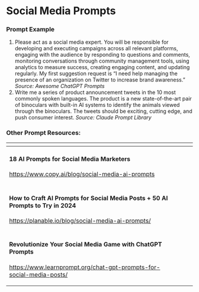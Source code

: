 # Social Media Prompts

### Prompt Example

1. Please act as a social media expert. You will be responsible for developing and executing campaigns across all relevant platforms, engaging with the audience by responding to questions and comments, monitoring conversations through community management tools, using analytics to measure success, creating engaging content, and updating regularly. My first suggestion request is “I need help managing the presence of an organization on Twitter to increase brand awareness.” _Source: Awesome ChatGPT Prompts_
2. Write me a series of product announcement tweets in the 10 most commonly spoken languages. The product is a new state-of-the-art pair of binoculars with built-in AI systems to identify the animals viewed through the binoculars. The tweets should be exciting, cutting edge, and push consumer interest. _Source: Claude Prompt Library_



### Other Prompt Resources:

<table data-view="cards"><thead><tr><th></th><th></th><th></th></tr></thead><tbody><tr><td><h4>18 AI Prompts for Social Media Marketers</h4><p><a href="https://www.copy.ai/blog/social-media-ai-prompts">https://www.copy.ai/blog/social-media-ai-prompts</a></p></td><td></td><td></td></tr><tr><td><h4>How to Craft AI Prompts for Social Media Posts + 50 AI Prompts to Try in 2024</h4><p><a href="https://planable.io/blog/social-media-ai-prompts/">https://planable.io/blog/social-media-ai-prompts/</a></p></td><td></td><td></td></tr><tr><td><h4>Revolutionize Your Social Media Game with ChatGPT Prompts</h4><p><a href="https://www.learnprompt.org/chat-gpt-prompts-for-social-media-posts/">https://www.learnprompt.org/chat-gpt-prompts-for-social-media-posts/</a></p></td><td></td><td></td></tr></tbody></table>







